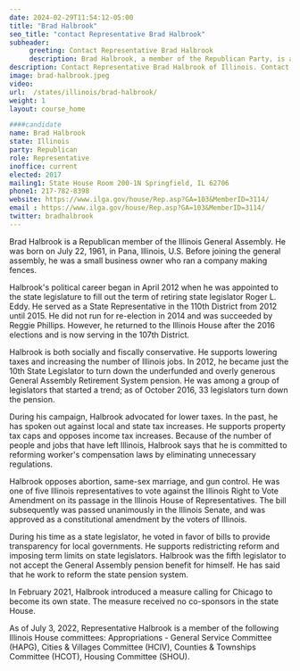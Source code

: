 ```yaml
---
date: 2024-02-29T11:54:12-05:00
title: "Brad Halbrook"
seo_title: "contact Representative Brad Halbrook"
subheader:
     greeting: Contact Representative Brad Halbrook
     description: Brad Halbrook, a member of the Republican Party, is an American politician serving in the Illinois House of Representatives, representing District 107. He began his term on January 11, 2023.
description: Contact Representative Brad Halbrook of Illinois. Contact information for Brad Halbrook includes email address, phone number, and mailing address.
image: brad-halbrook.jpeg
video:
url:  /states/illinois/brad-halbrook/
weight: 1
layout: course_home

####candidate
name: Brad Halbrook
state: Illinois
party: Republican
role: Representative
inoffice: current
elected: 2017
mailing1: State House Room 200-1N Springfield, IL 62706
phone1: 217-782-8398
website: https://www.ilga.gov/house/Rep.asp?GA=103&MemberID=3114/
email : https://www.ilga.gov/house/Rep.asp?GA=103&MemberID=3114/
twitter: bradhalbrook
---
```


Brad Halbrook is a Republican member of the Illinois General Assembly. He was born on July 22, 1961, in Pana, Illinois, U.S. Before joining the general assembly, he was a small business owner who ran a company making fences.

Halbrook's political career began in April 2012 when he was appointed to the state legislature to fill out the term of retiring state legislator Roger L. Eddy. He served as a State Representative in the 110th District from 2012 until 2015. He did not run for re-election in 2014 and was succeeded by Reggie Phillips. However, he returned to the Illinois House after the 2016 elections and is now serving in the 107th District.

Halbrook is both socially and fiscally conservative. He supports lowering taxes and increasing the number of Illinois jobs. In 2012, he became just the 10th State Legislator to turn down the underfunded and overly generous General Assembly Retirement System pension. He was among a group of legislators that started a trend; as of October 2016, 33 legislators turn down the pension.

During his campaign, Halbrook advocated for lower taxes. In the past, he has spoken out against local and state tax increases. He supports property tax caps and opposes income tax increases. Because of the number of people and jobs that have left Illinois, Halbrook says that he is committed to reforming worker's compensation laws by eliminating unnecessary regulations.

Halbrook opposes abortion, same-sex marriage, and gun control. He was one of five Illinois representatives to vote against the Illinois Right to Vote Amendment on its passage in the Illinois House of Representatives. The bill subsequently was passed unanimously in the Illinois Senate, and was approved as a constitutional amendment by the voters of Illinois.

During his time as a state legislator, he voted in favor of bills to provide transparency for local governments. He supports redistricting reform and imposing term limits on state legislators. Halbrook was the fifth legislator to not accept the General Assembly pension benefit for himself. He has said that he work to reform the state pension system.

In February 2021, Halbrook introduced a measure calling for Chicago to become its own state. The measure received no co-sponsors in the state House.

As of July 3, 2022, Representative Halbrook is a member of the following Illinois House committees: Appropriations - General Service Committee (HAPG), Cities & Villages Committee (HCIV), Counties & Townships Committee (HCOT), Housing Committee (SHOU).
